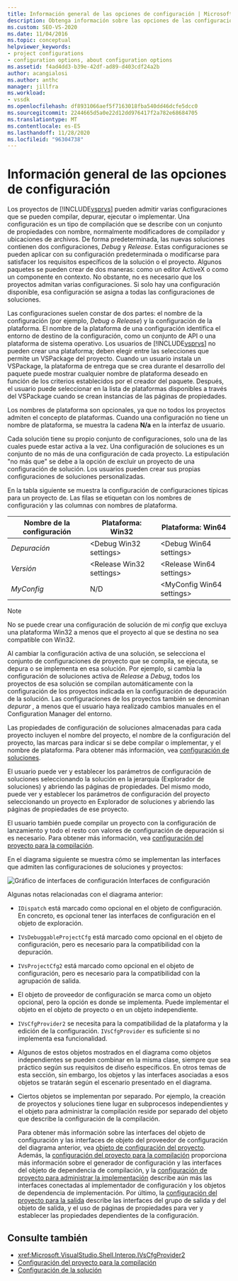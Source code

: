 ```yaml
---
title: Información general de las opciones de configuración | Microsoft Docs
description: Obtenga información sobre las opciones de las configuraciones de proyecto en Visual Studio. Una configuración es un tipo de compilación que se describe con un conjunto de propiedades y ubicaciones de archivos con nombre.
ms.custom: SEO-VS-2020
ms.date: 11/04/2016
ms.topic: conceptual
helpviewer_keywords:
- project configurations
- configuration options, about configuration options
ms.assetid: f4ad4dd3-b39e-42df-ad89-d403cdf24a2b
author: acangialosi
ms.author: anthc
manager: jillfra
ms.workload:
- vssdk
ms.openlocfilehash: df8931066aef5f7163018fba540dd46dcfe5dcc0
ms.sourcegitcommit: 2244665d5a0e22d12dd976417f2a782e68684705
ms.translationtype: MT
ms.contentlocale: es-ES
ms.lasthandoff: 11/28/2020
ms.locfileid: "96304738"
---
```

# <a name="configuration-options-overview"></a>Información general de las opciones de configuración
Los proyectos de [!INCLUDE[vsprvs](../../code-quality/includes/vsprvs_md.md)] pueden admitir varias configuraciones que se pueden compilar, depurar, ejecutar o implementar. Una configuración es un tipo de compilación que se describe con un conjunto de propiedades con nombre, normalmente modificadores de compilador y ubicaciones de archivos. De forma predeterminada, las nuevas soluciones contienen dos configuraciones, *Debug* y *Release*. Estas configuraciones se pueden aplicar con su configuración predeterminada o modificarse para satisfacer los requisitos específicos de la solución o el proyecto. Algunos paquetes se pueden crear de dos maneras: como un editor ActiveX o como un componente en contexto. No obstante, no es necesario que los proyectos admitan varias configuraciones. Si solo hay una configuración disponible, esa configuración se asigna a todas las configuraciones de soluciones.

 Las configuraciones suelen constar de dos partes: el nombre de la configuración (por ejemplo, *Debug* o *Release*) y la configuración de la plataforma. El nombre de la plataforma de una configuración identifica el entorno de destino de la configuración, como un conjunto de API o una plataforma de sistema operativo. Los usuarios de [!INCLUDE[vsprvs](../../code-quality/includes/vsprvs_md.md)] no pueden crear una plataforma; deben elegir entre las selecciones que permite un VSPackage del proyecto. Cuando un usuario instala un VSPackage, la plataforma de entrega que se crea durante el desarrollo del paquete puede mostrar cualquier nombre de plataforma deseado en función de los criterios establecidos por el creador del paquete. Después, el usuario puede seleccionar en la lista de plataformas disponibles a través del VSPackage cuando se crean instancias de las páginas de propiedades.

 Los nombres de plataforma son opcionales, ya que no todos los proyectos admiten el concepto de plataformas. Cuando una configuración no tiene un nombre de plataforma, se muestra la cadena **N/a** en la interfaz de usuario.

 Cada solución tiene su propio conjunto de configuraciones, solo una de las cuales puede estar activa a la vez. Una configuración de soluciones es un conjunto de no más de una configuración de cada proyecto. La estipulación "no más que" se debe a la opción de excluir un proyecto de una configuración de solución. Los usuarios pueden crear sus propias configuraciones de soluciones personalizadas.

 En la tabla siguiente se muestra la configuración de configuraciones típicas para un proyecto de. Las filas se etiquetan con los nombres de configuración y las columnas con nombres de plataforma.

|Nombre de la configuración|Plataforma: Win32|Plataforma: Win64|
|------------------------|----------------------|----------------------|
|*Depuración*|\<Debug Win32 settings>|\<Debug Win64 settings>|
|*Versión*|\<Release Win32 settings>|\<Release Win64 settings>|
|*MyConfig*|N/D|\<MyConfig Win64 settings>|

> [!NOTE]
> No se puede crear una configuración de solución de mi *config* que excluya una plataforma Win32 a menos que el proyecto al que se destina no sea compatible con Win32.

 Al cambiar la configuración activa de una solución, se selecciona el conjunto de configuraciones de proyecto que se compila, se ejecuta, se depura o se implementa en esa solución. Por ejemplo, si cambia la configuración de soluciones activa de *Release* a *Debug*, todos los proyectos de esa solución se compilan automáticamente con la configuración de los proyectos indicada en la configuración de depuración de la solución. Las configuraciones de los proyectos también se denominan *depurar* , a menos que el usuario haya realizado cambios manuales en el Configuration Manager del entorno.

 Las propiedades de configuración de soluciones almacenadas para cada proyecto incluyen el nombre del proyecto, el nombre de la configuración del proyecto, las marcas para indicar si se debe compilar o implementar, y el nombre de plataforma. Para obtener más información, vea [configuración de soluciones](../../extensibility/internals/solution-configuration.md).

 El usuario puede ver y establecer los parámetros de configuración de soluciones seleccionando la solución en la jerarquía (Explorador de soluciones) y abriendo las páginas de propiedades. Del mismo modo, puede ver y establecer los parámetros de configuración del proyecto seleccionando un proyecto en Explorador de soluciones y abriendo las páginas de propiedades de ese proyecto.

 El usuario también puede compilar un proyecto con la configuración de lanzamiento y todo el resto con valores de configuración de depuración si es necesario. Para obtener más información, vea [configuración del proyecto para la compilación](../../extensibility/internals/project-configuration-for-building.md).

 En el diagrama siguiente se muestra cómo se implementan las interfaces que admiten las configuraciones de soluciones y proyectos:

 ![Gráfico de interfaces de configuración](../../extensibility/internals/media/vsconfiginterfaces.gif "vsConfigInterfaces") Interfaces de configuración

 Algunas notas relacionadas con el diagrama anterior:

- `IDispatch` está marcado como opcional en el objeto de configuración. En concreto, es opcional tener las interfaces de configuración en el objeto de exploración.

- `IVsDebuggableProjectCfg` está marcado como opcional en el objeto de configuración, pero es necesario para la compatibilidad con la depuración.

- `IVsProjectCfg2` está marcado como opcional en el objeto de configuración, pero es necesario para la compatibilidad con la agrupación de salida.

- El objeto de proveedor de configuración se marca como un objeto opcional, pero la opción es donde se implementa. Puede implementar el objeto en el objeto de proyecto o en un objeto independiente.

- `IVsCfgProvider2` se necesita para la compatibilidad de la plataforma y la edición de la configuración. `IVsCfgProvider` es suficiente si no implementa esa funcionalidad.

- Algunos de estos objetos mostrados en el diagrama como objetos independientes se pueden combinar en la misma clase, siempre que sea práctico según sus requisitos de diseño específicos. En otros temas de esta sección, sin embargo, los objetos y las interfaces asociadas a esos objetos se tratarán según el escenario presentado en el diagrama.

- Ciertos objetos se implementan por separado. Por ejemplo, la creación de proyectos y soluciones tiene lugar en subprocesos independientes y el objeto para administrar la compilación reside por separado del objeto que describe la configuración de la compilación.

  Para obtener más información sobre las interfaces del objeto de configuración y las interfaces de objeto del proveedor de configuración del diagrama anterior, vea [objeto de configuración del proyecto](../../extensibility/internals/project-configuration-object.md). Además, la [configuración del proyecto para la compilación](../../extensibility/internals/project-configuration-for-building.md) proporciona más información sobre el generador de configuración y las interfaces del objeto de dependencia de compilación, y la [configuración de proyecto para administrar la implementación](../../extensibility/internals/project-configuration-for-managing-deployment.md) describe aún más las interfaces conectadas al implementador de configuración y los objetos de dependencia de implementación. Por último, la [configuración del proyecto para la salida](../../extensibility/internals/project-configuration-for-output.md) describe las interfaces del grupo de salida y del objeto de salida, y el uso de páginas de propiedades para ver y establecer las propiedades dependientes de la configuración.

## <a name="see-also"></a>Consulte también
- <xref:Microsoft.VisualStudio.Shell.Interop.IVsCfgProvider2>
- [Configuración del proyecto para la compilación](../../extensibility/internals/project-configuration-for-building.md)
- [Configuración de la solución](../../extensibility/internals/solution-configuration.md)
